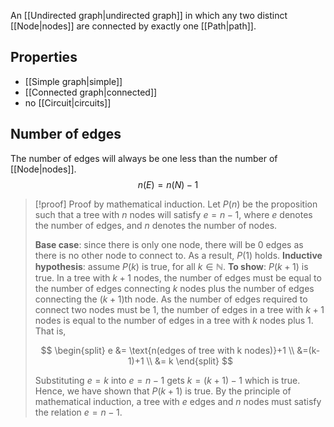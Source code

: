 An [[Undirected graph|undirected graph]] in which any two distinct [[Node|nodes]] are connected by exactly one [[Path|path]].
## Properties
- [[Simple graph|simple]]
- [[Connected graph|connected]]
- no [[Circuit|circuits]]
## Number of edges
The number of edges will always be one less than the number of [[Node|nodes]].
$$
n(E)=n(N)-1
$$
>[!proof]
>Proof by mathematical induction. Let $P(n)$ be the proposition such that a tree with $n$ nodes will satisfy $e=n-1$, where $e$ denotes the number of edges, and $n$ denotes the number of nodes.
>
>**Base case**: since there is only one node, there will be 0 edges as there is no other node to connect to. As a result, $P(1)$ holds.
>**Inductive hypothesis**: assume $P(k)$ is true, for all $k \in \mathbb{N}$.
>**To show**: $P(k+1)$ is true.
>In a tree with $k+1$ nodes, the number of edges must be equal to the number of edges connecting $k$ nodes plus the number of edges connecting the $(k+1)$th node.
>As the number of edges required to connect two nodes must be 1, the number of edges in a tree with $k+1$ nodes is equal to the number of edges in a tree with $k$ nodes plus 1.
>That is, 
>
>$$
>\begin{split} 
> e &= \text{n(edges of tree with k nodes)}+1 \\ 
> &=(k-1)+1 \\ 
> &= k 
> \end{split}
> $$
>
>Substituting $e=k$ into $e=n-1$ gets $k=(k+1)-1$ which is true. Hence, we have shown that $P(k+1)$ is true.
>By the principle of mathematical induction, a tree with $e$ edges and $n$ nodes must satisfy the relation $e=n-1$.


